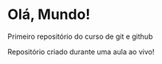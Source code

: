 # Olá, Mundo!
 Primeiro repositório do curso de git e github

Repositório criado durante uma aula ao vivo!